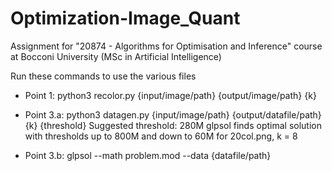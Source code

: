 # Optimization-Image_Quant
Assignment for "20874 - Algorithms for Optimisation and Inference" course at Bocconi University (MSc in Artificial Intelligence)

Run these commands to use the various files

- Point 1: python3 recolor.py {input/image/path} {output/image/path} {k}

- Point 3.a: python3 datagen.py {input/image/path} {output/datafile/path} {k} {threshold}
    Suggested threshold: 280M
    glpsol finds optimal solution with thresholds up to 800M and down to 60M for 20col.png, k = 8

- Point 3.b: glpsol --math problem.mod --data {datafile/path}